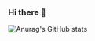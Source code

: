 ### Hi there 👋

![Anurag's GitHub stats](https://github-readme-stats.vercel.app/api?username=Gabe-Levin&show_icons=true)

<!--
**Gabe-Levin/Gabe-Levin** is a ✨ _special_ ✨ repository because its `README.md` (this file) appears on your GitHub profile.

Here are some ideas to get you started:

- 🔭 I’m currently working on ...
- 🌱 I’m currently learning ...
- 👯 I’m looking to collaborate on ...
- 🤔 I’m looking for help with ...
- 💬 Ask me about ...
- 📫 How to reach me: ...
- 😄 Pronouns: ...
- ⚡ Fun fact: ...
-->
